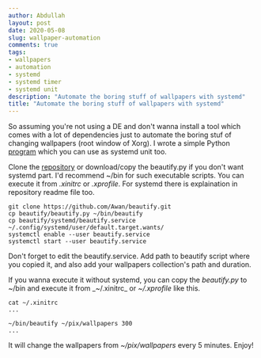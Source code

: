 ```yaml
---
author: Abdullah
layout: post
date: 2020-05-08
slug: wallpaper-automation
comments: true
tags:
- wallpapers
- automation
- systemd
- systemd timer
- systemd unit
description: "Automate the boring stuff of wallpapers with systemd"
title: "Automate the boring stuff of wallpapers with systemd"
---
```


So assuming you're not using a DE and don't wanna install a tool which comes
with a lot of dependencies just to automate the boring stuf of changing
wallpapers (root window of Xorg). I wrote a simple Python
[program](https://github.com/Awan/beautify.git) which you can use as systemd
unit too.

Clone the [repository](https://github.com/Awan/beautify.git) or download/copy
the beautify.py if you don't want systemd part. I'd recommend ~/bin for such
executable scripts. You can execute it from _.xinitrc_ or _.xprofile_. For
systemd there is explaination in repository readme file too.

```
git clone https://github.com/Awan/beautify.git
cp beautify/beautify.py ~/bin/beautify
cp beautify/systemd/beautify.service ~/.config/systemd/user/default.target.wants/
systemctl enable --user beautify.service
systemctl start --user beautify.service
```

Don't forget to edit the beautify.service. Add path
to beautify script where you copied it, and also add
your wallpapers collection's path and duration.

If you wanna execute it without systemd, you can
copy the _beautify.py_ to ~/bin and execute it from
_~/.xinitrc_ or _~/.xprofile_ like this.


```
cat ~/.xinitrc
...

~/bin/beautify ~/pix/wallpapers 300
...

```

It will change the wallpapers from _~/pix/wallpapers_ every 5
minutes. Enjoy!
